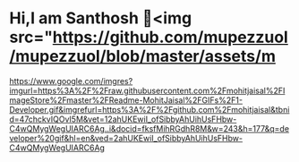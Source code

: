 # Hi,I am Santhosh 👋<img src="https://github.com/mupezzuol/mupezzuol/blob/master/assets/m

https://www.google.com/imgres?imgurl=https%3A%2F%2Fraw.githubusercontent.com%2Fmohitjaisal%2FImageStore%2Fmaster%2FReadme-MohitJaisal%2FGIFs%2F1-Developer.gif&imgrefurl=https%3A%2F%2Fgithub.com%2Fmohitjaisal&tbnid=47chckvIQOvI5M&vet=12ahUKEwiI_ofSibbyAhUihUsFHbw-C4wQMygWegUIARC6Ag..i&docid=fksfMihRGdhR8M&w=243&h=177&q=developer%20gif&hl=en&ved=2ahUKEwiI_ofSibbyAhUihUsFHbw-C4wQMygWegUIARC6Ag

<!--
**santhoshkammari/santhoshkammari** is a ✨ _special_ ✨ repository because its `README.md` (this file) appears on your GitHub profile.

Here are some ideas to get you started:

- 🔭 I’m currently working on ...
- 🌱 I’m currently learning ...
- 👯 I’m looking to collaborate on ...
- 🤔 I’m looking for help with ...
- 💬 Ask me about ...
- 📫 How to reach me: ...
- 😄 Pronouns: ...
- ⚡ Fun fact: ...
-->
